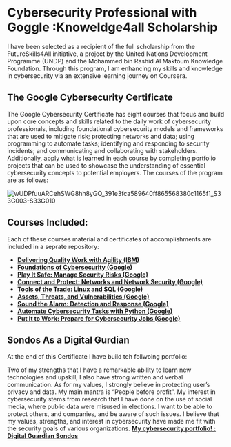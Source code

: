 # Cybersecurity Professional with Goggle :Knoweldge4all Scholarship
I have been selected as a recipient of the full scholarship from the FutureSkills4All initiative, a project by the United Nations Development Programme (UNDP) and the Mohammed bin Rashid Al Maktoum Knowledge Foundation. Through this program, I am enhancing my skills and knowledge in cybersecurity via an extensive learning journey on Coursera.

## The Google Cybersecurity Certificate
The Google Cybersecurity Certificate has eight courses that focus and build upon core concepts and skills related to the daily work of cybersecurity professionals, including foundational cybersecurity models and frameworks that are used to mitigate risk; protecting networks and data; using programming to automate tasks; identifying and responding to security incidents; and communicating and collaborating with stakeholders. Additionally, apply what is learned in each course by completing portfolio projects that can be used to showcase the understanding of essential cybersecurity concepts to potential employers. The courses of the program are as follows: 

![wUDPfuuARCehSWG8hh8yGQ_391e3fca589640ff865568380c1165f1_S33G003-S33G010](https://github.com/user-attachments/assets/1109190a-94f8-44b2-9bef-610166d83082)


## Courses Included:
Each of these courses material and certificates of accomplishments are included in a seprate repository: 
- **[Delivering Quality Work with Agility (IBM)](https://github.com/sondosaabed/Delivering-Quality-Work-with-Agility)**
- **[Foundations of Cybersecurity (Google)](https://github.com/sondosaabed/Foundations-of-Cybersecurity)**
- **[Play It Safe: Manage Security Risks (Google)](https://github.com/sondosaabed/Manage-Security-Risks)**
- **[Connect and Protect: Networks and Network Security (Google)](https://github.com/sondosaabed/Networks-and-Network-Security)**
- **[Tools of the Trade: Linux and SQL (Google)](https://github.com/sondosaabed/Tools-of-the-Trade-Linux-and-SQL)**
- **[Assets, Threats, and Vulnerabilities (Google)](https://github.com/sondosaabed/Assets-Threats-and-Vulnerabilities)**
- **[Sound the Alarm: Detection and Response (Google)]()**
- **[Automate Cybersecurity Tasks with Python (Google)]()**
- **[Put It to Work: Prepare for Cybersecurity Jobs (Google)]()**



## Sondos As a Digital Gurdian
At the end of this Certificate I have build teh follwoing portfolio:

Two of my strengths that I have a remarkable ability to learn new technologies and upskill, I also have strong written and verbal communication. As for my values, I strongly believe in protecting user’s privacy and data. My main mantra is “People before profit”. My interest in cybersecurity stems from research that I have done on the use of social media, where public data were misused in elections. I want to be able to protect others, and companies, and be aware of such issues. I believe that my values, strengths, and interest in cybersecurity have made me fit with the security goals of various organizations. 
**[ My cybersecurity portfolio! : Digital Guardian Sondos](https://github.com/sondosaabed/Digital-Guardian-Sondos)**
